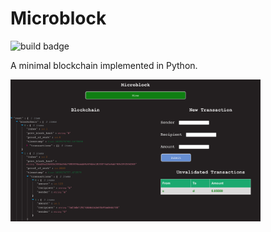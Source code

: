 # Microblock

![build badge](https://github.com/malwaredllc/microblock/actions/workflows/python-app.yml/badge.svg)

A minimal blockchain implemented in Python.

<img src="docs/preview.png" width="400px">
